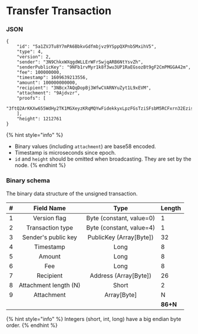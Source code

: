 # Transfer Transaction

### JSON

```text
{
    "id": "5a1ZVJTu8Y7mPA6BbkvGdfmbjvz9YSppQXPnb5MxihV5",
    "type": 4,
    "version": 2,
    "sender": "3N9ChkxWXqgdWLLErWFrSwjqARB6NtYsvZh",
    "senderPublicKey": "9NFb1rvMyr1k8f3wu3UP1RaEGsozBt9gF2CmPMGGA42m",
    "fee": 100000000,
    "timestamp": 1609639213556,
    "amount": 100000000000,
    "recipient": "3NBcx7AQqDopBj3WfwCVARNYuZyt1L9xEVM",
    "attachment": "9Ajdvzr",
    "proofs": [
        "3ftQ2ArKKXw655WdHy2TK1MGXeyzKRqMQYwFidekkyxLpzFGsTziSFsbM5RCFxrn32EzisMgPWtQVQ4e5UqKUcES"
    ],
    "height": 1212761
}
```

{% hint style="info" %}
* Binary values \(including `attachment`\) are base58 encoded.
* Timestamp is microseconds since epoch.
* `id` and `height` should be omitted when broadcasting. They are set by the node.
{% endhint %}



### Binary schema

The binary data structure of the unsigned transaction.

| \# | Field Name | Type | Length |
| :--- | :---: | :---: | :--- |
| 1 | Version flag | Byte \(constant, value=0\) | 1 |
| 2 | Transaction type | Byte \(constant, value=4\) | 1 |
| 3 | Sender's public key | PublicKey \(Array\[Byte\]\) | 32 |
| 4 | Timestamp | Long | 8 |
| 5 | Amount | Long | 8 |
| 6 | Fee | Long | 8 |
| 7 | Recipient | Address \(Array\[Byte\]\) | 26 |
| 8 | Attachment length \(N\) | Short | 2 |
| 9 | Attachment | Array\[Byte\] | N |
|  |  |  | **86+N** |

{% hint style="info" %}
Integers \(short, int, long\) have a big endian byte order.
{% endhint %}

